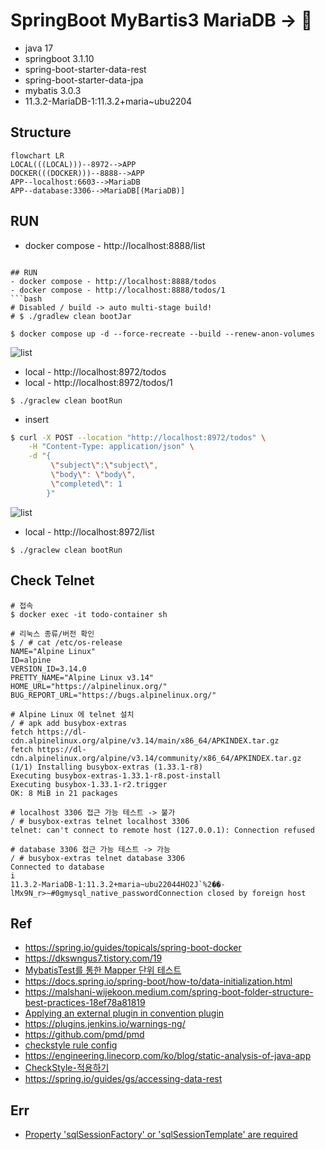 # SpringBoot MyBartis3 MariaDB -> 🐤

- java 17
- springboot 3.1.10
- spring-boot-starter-data-rest
- spring-boot-starter-data-jpa
- mybatis 3.0.3
- 11.3.2-MariaDB-1:11.3.2+maria~ubu2204

## Structure
```mermaid
flowchart LR
LOCAL(((LOCAL)))--8972-->APP
DOCKER(((DOCKER)))--8888-->APP
APP--localhost:6603-->MariaDB
APP--database:3306-->MariaDB[(MariaDB)]
```

## RUN
- docker compose - http://localhost:8888/list

```

## RUN
- docker compose - http://localhost:8888/todos
- docker compose - http://localhost:8888/todos/1
```bash
# Disabled / build -> auto multi-stage build!
# $ ./gradlew clean bootJar

$ docker compose up -d --force-recreate --build --renew-anon-volumes
```
![list](./screenshot/list.png)

- local - http://localhost:8972/todos
- local - http://localhost:8972/todos/1
```
$ ./graclew clean bootRun
```

- insert
```bash
$ curl -X POST --location "http://localhost:8972/todos" \
    -H "Content-Type: application/json" \
    -d "{
         \"subject\":\"subject\",
         \"body\": \"body\",
         \"completed\": 1
        }"
```
![list](./screenshot/list.png)

- local - http://localhost:8972/list
```
$ ./graclew clean bootRun
```

## Check Telnet
```
# 접속
$ docker exec -it todo-container sh

# 리눅스 종류/버전 확인
$ / # cat /etc/os-release
NAME="Alpine Linux"
ID=alpine
VERSION_ID=3.14.0
PRETTY_NAME="Alpine Linux v3.14"
HOME_URL="https://alpinelinux.org/"
BUG_REPORT_URL="https://bugs.alpinelinux.org/"

# Alpine Linux 에 telnet 설치
/ # apk add busybox-extras
fetch https://dl-cdn.alpinelinux.org/alpine/v3.14/main/x86_64/APKINDEX.tar.gz
fetch https://dl-cdn.alpinelinux.org/alpine/v3.14/community/x86_64/APKINDEX.tar.gz
(1/1) Installing busybox-extras (1.33.1-r8)
Executing busybox-extras-1.33.1-r8.post-install
Executing busybox-1.33.1-r2.trigger
OK: 8 MiB in 21 packages

# localhost 3306 접근 가능 테스트 -> 불가
/ # busybox-extras telnet localhost 3306
telnet: can't connect to remote host (127.0.0.1): Connection refused

# database 3306 접근 가능 테스트 -> 가능
/ # busybox-extras telnet database 3306
Connected to database
i
11.3.2-MariaDB-1:11.3.2+maria~ubu22044HO2J`%2��-lMx9N_r>~#0gmysql_native_passwordConnection closed by foreign host
```

## Ref
- https://spring.io/guides/topicals/spring-boot-docker
- https://dkswngus7.tistory.com/19
- [MybatisTest를 통한 Mapper 단위 테스트](https://plz-exception.tistory.com/28)
- https://docs.spring.io/spring-boot/how-to/data-initialization.html
- https://malshani-wijekoon.medium.com/spring-boot-folder-structure-best-practices-18ef78a81819
- [Applying an external plugin in convention plugin](https://docs.gradle.org/current/samples/sample_incubating_publishing_convention_plugins.html#applying_an_external_plugin_in_convention_plugin)
- https://plugins.jenkins.io/warnings-ng/
- https://github.com/pmd/pmd
- [checkstyle rule config](https://yeongchan1228.tistory.com/129)
- https://engineering.linecorp.com/ko/blog/static-analysis-of-java-app
- [CheckStyle-적용하기](https://bobr2.tistory.com/entry/Intellij-%08CheckStyle-%EC%A0%81%EC%9A%A9%ED%95%98%EA%B8%B0)
- https://spring.io/guides/gs/accessing-data-rest

## Err
- [Property 'sqlSessionFactory' or 'sqlSessionTemplate' are required](https://stackoverflow.com/questions/75136845/property-sqlsessionfactory-or-sqlsessiontemplate-are-required-the-problem-i)
